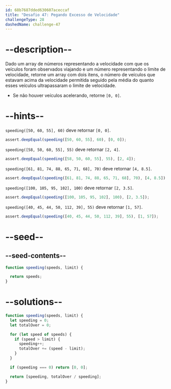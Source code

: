 ```yaml
---
id: 68b7687dded630607aceccaf
title: "Desafio 47: Pegando Excesso de Velocidade"
challengeType: 28
dashedName: challenge-47
---
```


# --description--

Dado um array de números representando a velocidade com que os veículos foram observados viajando e um número representando o limite de velocidade, retorne um array com dois itens, o número de veículos que estavam acima da velocidade permitida seguido pela média do quanto esses veículos ultrapassaram o limite de velocidade.

- Se não houver veículos acelerando, retorne `[0, 0]`.

# --hints--

`speeding([50, 60, 55], 60)` deve retornar `[0, 0]`.

```js
assert.deepEqual(speeding([50, 60, 55], 60), [0, 0]);
```

`speeding([58, 50, 60, 55], 55)` deve retornar `[2, 4]`.

```js
assert.deepEqual(speeding([58, 50, 60, 55], 55), [2, 4]);
```

`speeding([61, 81, 74, 88, 65, 71, 68], 70)` deve retornar `[4, 8.5]`.

```js
assert.deepEqual(speeding([61, 81, 74, 88, 65, 71, 68], 70), [4, 8.5]);
```

`speeding([100, 105, 95, 102], 100)` deve retornar `[2, 3.5]`.

```js
assert.deepEqual(speeding([100, 105, 95, 102], 100), [2, 3.5]);
```

`speeding([40, 45, 44, 50, 112, 39], 55)` deve retornar `[1, 57]`.

```js
assert.deepEqual(speeding([40, 45, 44, 50, 112, 39], 55), [1, 57]);
```

# --seed--

## --seed-contents--

```js
function speeding(speeds, limit) {

  return speeds;
}
```

# --solutions--

```js
function speeding(speeds, limit) {
  let speeding = 0;
  let totalOver = 0;

  for (let speed of speeds) {
    if (speed > limit) {
      speeding++;
      totalOver += (speed - limit);
    }
  }

  if (speeding === 0) return [0, 0];

  return [speeding, totalOver / speeding];
}
```
